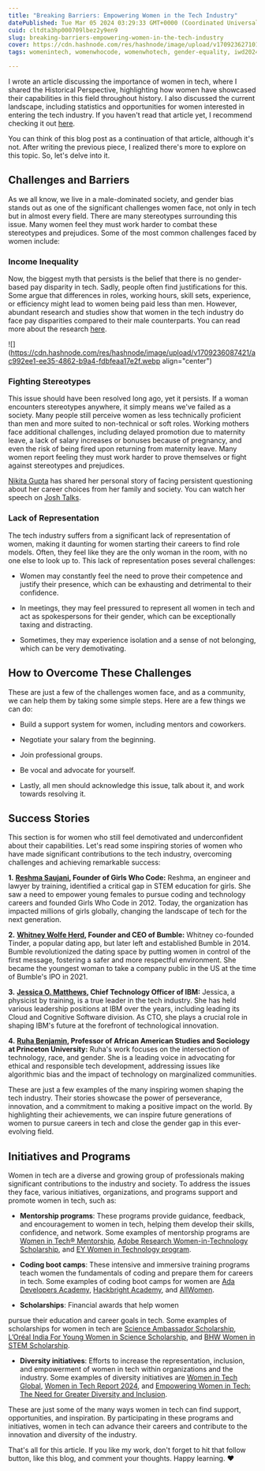 ```yaml
---
title: "Breaking Barriers: Empowering Women in the Tech Industry"
datePublished: Tue Mar 05 2024 03:29:33 GMT+0000 (Coordinated Universal Time)
cuid: cltdta3hp000709lbez2y9en9
slug: breaking-barriers-empowering-women-in-the-tech-industry
cover: https://cdn.hashnode.com/res/hashnode/image/upload/v1709236271015/b3785f34-8ffa-4ee7-9c59-ea56aeb06124.jpeg
tags: womenintech, womenwhocode, womenwhotech, gender-equality, iwd2024

---
```


I wrote an article discussing the importance of women in tech, where I shared the Historical Perspective, highlighting how women have showcased their capabilities in this field throughout history. I also discussed the current landscape, including statistics and opportunities for women interested in entering the tech industry. If you haven't read that article yet, I recommend checking it out [here](article_link).

You can think of this blog post as a continuation of that article, although it's not. After writing the previous piece, I realized there's more to explore on this topic. So, let's delve into it.

## Challenges and Barriers

As we all know, we live in a male-dominated society, and gender bias stands out as one of the significant challenges women face, not only in tech but in almost every field. There are many stereotypes surrounding this issue. Many women feel they must work harder to combat these stereotypes and prejudices. Some of the most common challenges faced by women include:

### Income Inequality

Now, the biggest myth that persists is the belief that there is no gender-based pay disparity in tech. Sadly, people often find justifications for this. Some argue that differences in roles, working hours, skill sets, experience, or efficiency might lead to women being paid less than men. However, abundant research and studies show that women in the tech industry do face pay disparities compared to their male counterparts. You can read more about the research [here](https://hired.com/blog/highlights/hired-releases-annual-report-on-wage-gap-and-workplace-discrimination/).

![](https://cdn.hashnode.com/res/hashnode/image/upload/v1709236087421/ac992ee1-ee35-4862-b9a4-fdbfeaa17e2f.webp align="center")

### Fighting Stereotypes

This issue should have been resolved long ago, yet it persists. If a woman encounters stereotypes anywhere, it simply means we've failed as a society. Many people still perceive women as less technically proficient than men and more suited to non-technical or soft roles. Working mothers face additional challenges, including delayed promotion due to maternity leave, a lack of salary increases or bonuses because of pregnancy, and even the risk of being fired upon returning from maternity leave. Many women report feeling they must work harder to prove themselves or fight against stereotypes and prejudices.

[Nikita Gupta](https://www.linkedin.com/in/guptanikita16/) has shared her personal story of facing persistent questioning about her career choices from her family and society. You can watch her speech on [Josh Talks](https://youtu.be/3Bz5zjW5st0?si=3M9e_eCblCdG2hX_).

### Lack of Representation

The tech industry suffers from a significant lack of representation of women, making it daunting for women starting their careers to find role models. Often, they feel like they are the only woman in the room, with no one else to look up to. This lack of representation poses several challenges:

* Women may constantly feel the need to prove their competence and justify their presence, which can be exhausting and detrimental to their confidence.
    
* In meetings, they may feel pressured to represent all women in tech and act as spokespersons for their gender, which can be exceptionally taxing and distracting.
    
* Sometimes, they may experience isolation and a sense of not belonging, which can be very demotivating.
    

## How to Overcome These Challenges

These are just a few of the challenges women face, and as a community, we can help them by taking some simple steps. Here are a few things we can do:

* Build a support system for women, including mentors and coworkers.
    
* Negotiate your salary from the beginning.
    
* Join professional groups.
    
* Be vocal and advocate for yourself.
    
* Lastly, all men should acknowledge this issue, talk about it, and work towards resolving it.
    

## Success Stories

This section is for women who still feel demotivated and underconfident about their capabilities. Let's read some inspiring stories of women who have made significant contributions to the tech industry, overcoming challenges and achieving remarkable success:

**1\.** [**Reshma Saujani**](https://www.linkedin.com/in/reshma-saujani/)**, Founder of Girls Who Code:** Reshma, an engineer and lawyer by training, identified a critical gap in STEM education for girls. She saw a need to empower young females to pursue coding and technology careers and founded Girls Who Code in 2012. Today, the organization has impacted millions of girls globally, changing the landscape of tech for the next generation.

**2\.** [**Whitney Wolfe Herd**](https://en.wikipedia.org/wiki/Whitney_Wolfe_Herd)**, Founder and CEO of Bumble:** Whitney co-founded Tinder, a popular dating app, but later left and established Bumble in 2014. Bumble revolutionized the dating space by putting women in control of the first message, fostering a safer and more respectful environment. She became the youngest woman to take a company public in the US at the time of Bumble's IPO in 2021.

**3\.** [**Jessica O. Matthews**](https://www.linkedin.com/in/jessicaomatthews/)**, Chief Technology Officer of IBM:** Jessica, a physicist by training, is a true leader in the tech industry. She has held various leadership positions at IBM over the years, including leading its Cloud and Cognitive Software division. As CTO, she plays a crucial role in shaping IBM's future at the forefront of technological innovation.

**4\.** [**Ruha Benjamin**](https://aas.princeton.edu/people/ruha-benjamin)**, Professor of African American Studies and Sociology at Princeton University:** Ruha's work focuses on the intersection of technology, race, and gender. She is a leading voice in advocating for ethical and responsible tech development, addressing issues like algorithmic bias and the impact of technology on marginalized communities.

These are just a few examples of the many inspiring women shaping the tech industry. Their stories showcase the power of perseverance, innovation, and a commitment to making a positive impact on the world. By highlighting their achievements, we can inspire future generations of women to pursue careers in tech and close the gender gap in this ever-evolving field.

## Initiatives and Programs

Women in tech are a diverse and growing group of professionals making significant contributions to the industry and society. To address the issues they face, various initiatives, organizations, and programs support and promote women in tech, such as:

* **Mentorship programs**: These programs provide guidance, feedback, and encouragement to women in tech, helping them develop their skills, confidence, and network. Some examples of mentorship programs are [Women in Tech® Mentorship](https://women-in-tech.org/mentoring-program/), [Adobe Research Women-in-Technology Scholarship](https://www.adobe.com/in/lead/creativecloud/women-in-technology.html), and [EY Women in Technology program](https://women-in-tech.org/mentoring-program/).
    
* **Coding boot camps**: These intensive and immersive training programs teach women the fundamentals of coding and prepare them for careers in tech. Some examples of coding boot camps for women are [Ada Developers Academy](https://www.forbes.com/advisor/education/bootcamps/best-online-coding-bootcamps-for-women/), [Hackbright Academy](https://women-in-tech.org/mentoring-program/), and [AllWomen](https://women-in-tech.org/mentoring-program/).
    
* **Scholarships**: Financial awards that help women
    

pursue their education and career goals in tech. Some examples of scholarships for women in tech are [Science Ambassador Scholarship](https://women-in-tech.org/mentoring-program/), [L’Oréal India For Young Women in Science Scholarship](https://women-in-tech.org/mentoring-program/), and [BHW Women in STEM Scholarship](https://women-in-tech.org/mentoring-program/).

* **Diversity initiatives**: Efforts to increase the representation, inclusion, and empowerment of women in tech within organizations and the industry. Some examples of diversity initiatives are [Women in Tech Global](https://women-in-tech.org/), [Women in Tech Report 2024](https://women-in-tech.org/mentoring-program/), and [Empowering Women in Tech: The Need for Greater Diversity and Inclusion](https://www.yash.com/blog/the-need-for-greater-diversity-and-inclusion/).
    

These are just some of the many ways women in tech can find support, opportunities, and inspiration. By participating in these programs and initiatives, women in tech can advance their careers and contribute to the innovation and diversity of the industry.

That's all for this article. If you like my work, don't forget to hit that follow button, like this blog, and comment your thoughts. Happy learning. ❤️
